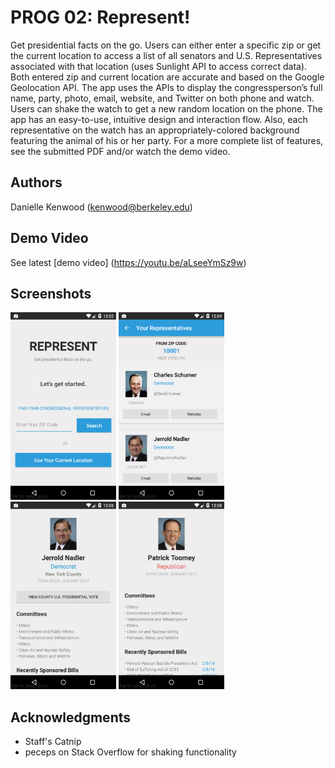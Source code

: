 # PROG 02: Represent!

Get presidential facts on the go. Users can either enter a specific zip or get the current location to access a list of all senators and U.S. Representatives associated with that location (uses Sunlight API to access correct data). Both entered zip and current location are accurate and based on the Google Geolocation API. The app uses the APIs to display the congressperson’s full name, party, photo, email, website, and Twitter on both phone and watch. Users can shake the watch to get a new random location on the phone. The app has an easy-to-use, intuitive design and interaction flow. Also, each representative on the watch has an appropriately-colored background featuring the animal of his or her party. For a more complete list of features, see the submitted PDF and/or watch the demo video.

## Authors

Danielle Kenwood ([kenwood@berkeley.edu](mailto:kenwood@berkeley.edu))

## Demo Video

See latest [demo video] (https://youtu.be/aLseeYmSz9w)

## Screenshots

<img src="screenshots/1.png" height="300" alt="Screenshot"/>
<img src="screenshots/2.png" height="300" alt="Screenshot"/>
<img src="screenshots/4.png" height="300" alt="Screenshot"/>
<img src="screenshots/5.png" height="300" alt="Screenshot"/>

## Acknowledgments

* Staff's Catnip
* peceps on Stack Overflow for shaking functionality
